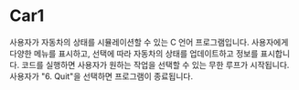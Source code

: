 # Car1
사용자가 자동차의 상태를 시뮬레이션할 수 있는 C 언어 프로그램입니다. 
사용자에게 다양한 메뉴를 표시하고, 선택에 따라 자동차의 상태를 업데이트하고 정보를 표시합니다. 
코드를 실행하면 사용자가 원하는 작업을 선택할 수 있는 무한 루프가 시작됩니다.
사용자가 "6. Quit"을 선택하면 프로그램이 종료됩니다.
